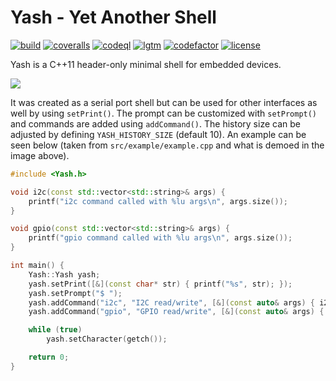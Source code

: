 # Yash - Yet Another Shell

[![build](https://github.com/bang-olufsen/yash/actions/workflows/build.yml/badge.svg)](https://github.com/bang-olufsen/yash/actions/workflows/build.yml) [![coveralls](https://coveralls.io/repos/github/bang-olufsen/yash/badge.svg?branch=main)](https://coveralls.io/github/bang-olufsen/yash?branch=main) [![codeql](https://github.com/bang-olufsen/yash/actions/workflows/codeql-analysis.yml/badge.svg)](https://github.com/bang-olufsen/yash/actions/workflows/codeql-analysis.yml) [![lgtm](https://img.shields.io/lgtm/grade/cpp/g/bang-olufsen/yash.svg?logo=lgtm&logoWidth=18)](https://lgtm.com/projects/g/bang-olufsen/yash/context:cpp) [![codefactor](https://www.codefactor.io/repository/github/bang-olufsen/yash/badge)](https://www.codefactor.io/repository/github/bang-olufsen/yash) [![license](https://img.shields.io/badge/license-MIT_License-blue.svg?style=flat)](LICENSE)

Yash is a C++11 header-only minimal shell for embedded devices.

![](https://raw.githubusercontent.com/bang-olufsen/yash/main/src/example/example.gif)

 It was created as a serial port shell but can be used for other interfaces as well by using `setPrint()`. The prompt can be customized with `setPrompt()` and commands are added using `addCommand()`. The history size can be adjusted by defining `YASH_HISTORY_SIZE` (default 10). An example can be seen below (taken from `src/example/example.cpp` and what is demoed in the image above).

```cpp
#include <Yash.h>

void i2c(const std::vector<std::string>& args) {
    printf("i2c command called with %lu args\n", args.size());
}

void gpio(const std::vector<std::string>& args) {
    printf("gpio command called with %lu args\n", args.size());
}

int main() {
    Yash::Yash yash;
    yash.setPrint([&](const char* str) { printf("%s", str); });
    yash.setPrompt("$ ");
    yash.addCommand("i2c", "I2C read/write", [&](const auto& args) { i2c(args); });
    yash.addCommand("gpio", "GPIO read/write", [&](const auto& args) { gpio(args); });

    while (true)
        yash.setCharacter(getch());

    return 0;
}
```
